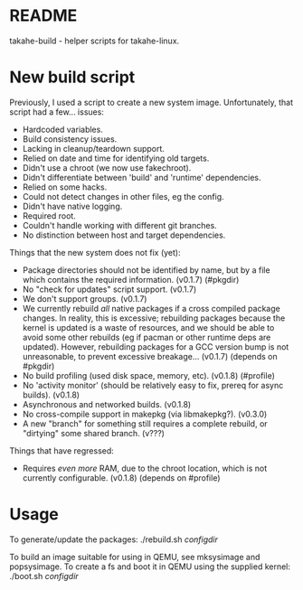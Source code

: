 # README #

takahe-build - helper scripts for takahe-linux.

# New build script #

Previously, I used a script to create a new system image.
Unfortunately, that script had a few... issues:

- Hardcoded variables.
- Build consistency issues.
- Lacking in cleanup/teardown support.
- Relied on date and time for identifying old targets.
- Didn't use a chroot (we now use fakechroot).
- Didn't differentiate between 'build' and 'runtime' dependencies.
- Relied on some hacks.
- Could not detect changes in other files, eg the config.
- Didn't have native logging.
- Required root.
- Couldn't handle working with different git branches.
- No distinction between host and target dependencies.

Things that the new system does not fix (yet):

- Package directories should not be identified by name, but by a file which
  contains the required information. (v0.1.7) (#pkgdir)
- No "check for updates" script support. (v0.1.7)
- We don't support groups. (v0.1.7)
- We currently rebuild *all* native packages if a cross compiled package
  changes. In reality, this is excessive; rebuilding packages because the kernel
  is updated is a waste of resources, and we should be able to avoid some other
  rebuilds (eg if pacman or other runtime deps are updated).
  However, rebuilding packages for a GCC version bump is not unreasonable, to
  prevent excessive breakage... (v0.1.7) (depends on #pkgdir)
- No build profiling (used disk space, memory, etc). (v0.1.8) (#profile)
- No 'activity monitor' (should be relatively easy to fix, prereq for async
  builds). (v0.1.8)
- Asynchronous and networked builds. (v0.1.8)
- No cross-compile support in makepkg (via libmakepkg?). (v0.3.0)
- A new "branch" for something still requires a complete rebuild, or "dirtying"
  some shared branch. (v???)

Things that have regressed:

- Requires *even more* RAM, due to the chroot location, which is not currently
  configurable. (v0.1.8) (depends on #profile)

# Usage #

To generate/update the packages:
 ./rebuild.sh _configdir_

To build an image suitable for using in QEMU, see mksysimage and popsysimage.
To create a fs and boot it in QEMU using the supplied kernel:
 ./boot.sh _configdir_

